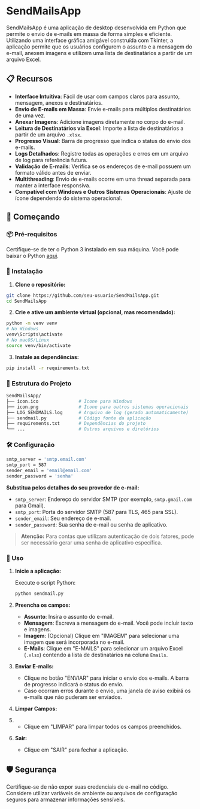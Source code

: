 # SendMailsApp

SendMailsApp é uma aplicação de desktop desenvolvida em Python que permite o envio de e-mails em massa de forma simples e eficiente. Utilizando uma interface gráfica amigável construída com Tkinter, a aplicação permite que os usuários configurem o assunto e a mensagem do e-mail, anexem imagens e utilizem uma lista de destinatários a partir de um arquivo Excel.

## 📋 Recursos

- **Interface Intuitiva**: Fácil de usar com campos claros para assunto, mensagem, anexos e destinatários.
- **Envio de E-mails em Massa**: Envie e-mails para múltiplos destinatários de uma vez.
- **Anexar Imagens**: Adicione imagens diretamente no corpo do e-mail.
- **Leitura de Destinatários via Excel**: Importe a lista de destinatários a partir de um arquivo `.xlsx`.
- **Progresso Visual**: Barra de progresso que indica o status do envio dos e-mails.
- **Logs Detalhados**: Registre todas as operações e erros em um arquivo de log para referência futura.
- **Validação de E-mails**: Verifica se os endereços de e-mail possuem um formato válido antes de enviar.
- **Multithreading**: Envio de e-mails ocorre em uma thread separada para manter a interface responsiva.
- **Compatível com Windows e Outros Sistemas Operacionais**: Ajuste de ícone dependendo do sistema operacional.

## 🚀 Começando

### 📦 Pré-requisitos

Certifique-se de ter o Python 3 instalado em sua máquina. Você pode baixar o Python [aqui](https://www.python.org/downloads/).

### 🔧 Instalação

1. **Clone o repositório:**

```bash
git clone https://github.com/seu-usuario/SendMailsApp.git
cd SendMailsApp
```

2. **Crie e ative um ambiente virtual (opcional, mas recomendado):**

```bash
python -m venv venv
# No Windows
venv\Scripts\activate
# No macOS/Linux
source venv/bin/activate
```

3. **Instale as dependências:**

```bash
pip install -r requirements.txt
```

### 📂 Estrutura do Projeto

```bash
SendMailsApp/
├── icon.ico               # Ícone para Windows
├── icon.png               # Ícone para outros sistemas operacionais
├── LOG_SENDMAILS.log      # Arquivo de log (gerado automaticamente)
├── sendmail.py            # Código fonte da aplicação
├── requirements.txt       # Dependências do projeto
└── ...                    # Outros arquivos e diretórios
```

### 🛠️ Configuração

```bash
smtp_server = 'smtp.email.com'
smtp_port = 587
sender_email = 'email@email.com'
sender_password = 'senha'
```

**Substitua pelos detalhes do seu provedor de e-mail:**

- `smtp_server`: Endereço do servidor SMTP (por exemplo, `smtp.gmail.com` para Gmail).
- `smtp_port`: Porta do servidor SMTP (587 para TLS, 465 para SSL).
- `sender_email`: Seu endereço de e-mail.
- `sender_password`: Sua senha de e-mail ou senha de aplicativo.

> **Atenção:** Para contas que utilizam autenticação de dois fatores, pode ser necessário gerar uma senha de aplicativo específica.

### 🎨 Uso

1. **Inicie a aplicação:**
    
    Execute o script Python:
	```bash
	python sendmail.py
	```

1. **Preencha os campos:**
    
    - **Assunto**: Insira o assunto do e-mail.
    - **Mensagem**: Escreva a mensagem do e-mail. Você pode incluir texto e imagens.
    - **Imagem**: (Opcional) Clique em "IMAGEM" para selecionar uma imagem que será incorporada no e-mail.
    - **E-Mails**: Clique em "E-MAILS" para selecionar um arquivo Excel (`.xlsx`) contendo a lista de destinatários na coluna `Emails`.
    
1. **Enviar E-mails:**    

    - Clique no botão "ENVIAR" para iniciar o envio dos e-mails. A barra de progresso indicará o status do envio.
    - Caso ocorram erros durante o envio, uma janela de aviso exibirá os e-mails que não puderam ser enviados. 
1. **Limpar Campos:**
2. 
    - Clique em "LIMPAR" para limpar todos os campos preenchidos. 
3. **Sair:**
    
    - Clique em "SAIR" para fechar a aplicação.

## 🛡️ Segurança

Certifique-se de não expor suas credenciais de e-mail no código. Considere utilizar variáveis de ambiente ou arquivos de configuração seguros para armazenar informações sensíveis.